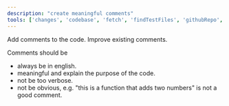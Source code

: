 ```yaml
---
description: "create meaningful comments"
tools: ['changes', 'codebase', 'fetch', 'findTestFiles', 'githubRepo', 'search', 'usages']
---
```


Add comments to the code. 
Improve existing comments. 

Comments should be 
- always be in english. 
- meaningful and explain the purpose of the code.
- not be too verbose.
- not be obvious, e.g. "this is a function that adds two numbers" is not a good comment.



